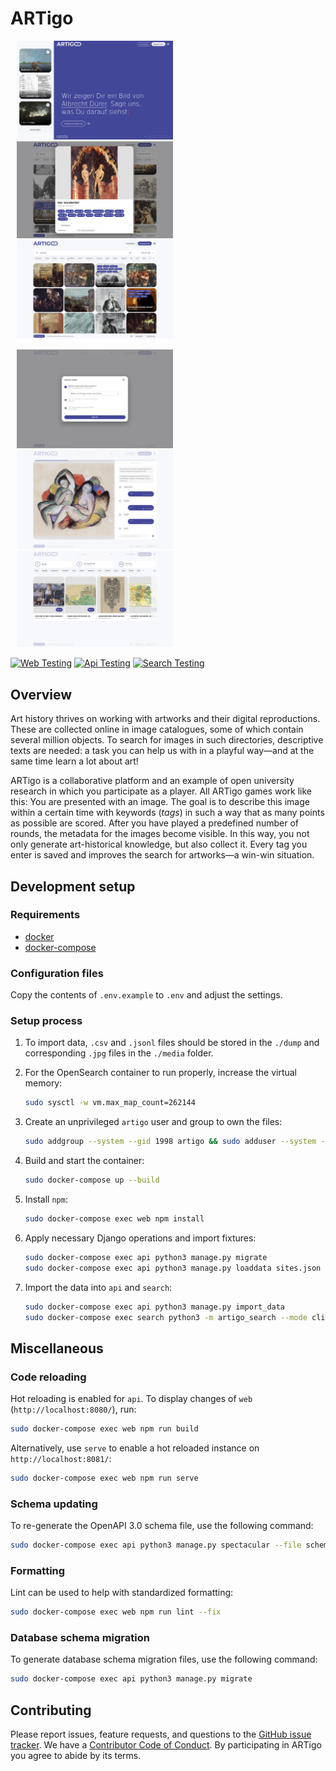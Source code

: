 # ARTigo

<p float="left">
	<img src="images/home.png" width="250" hspace="10" />
	<img src="images/search-modal.png" width="250" hspace="10" /> 
	<img src="images/search.jpg" width="250" hspace="10" />
</p>

<p float="left">
	<img src="images/game-config.png" width="250" hspace="10" />
	<img src="images/game.png" width="250" hspace="10" /> 
	<img src="images/game-result.png" width="250" hspace="10" />
</p>


[![Web Testing](https://github.com/arthist-lmu/artigo/actions/workflows/build-web-testing.yml/badge.svg)](https://github.com/arthist-lmu/artigo/actions/workflows/build-web-testing.yml)
[![Api Testing](https://github.com/arthist-lmu/artigo/actions/workflows/build-api-testing.yml/badge.svg)](https://github.com/arthist-lmu/artigo/actions/workflows/build-api-testing.yml)
[![Search Testing](https://github.com/arthist-lmu/artigo/actions/workflows/build-search-testing.yml/badge.svg)](https://github.com/arthist-lmu/artigo/actions/workflows/build-search-testing.yml)

## Overview

Art history thrives on working with artworks and their digital reproductions. These are collected online in image catalogues, some of which contain several million objects. To search for images in such directories, descriptive texts are needed: a task you can help us with in a playful way—and at the same time learn a lot about art!

ARTigo is a collaborative platform and an example of open university research in which you participate as a player. All ARTigo games work like this: You are presented with an image. The goal is to describe this image within a certain time with keywords (*tags*) in such a way that as many points as possible are scored. After you have played a predefined number of rounds, the metadata for the images become visible. In this way, you not only generate art-historical knowledge, but also collect it. Every tag you enter is saved and improves the search for artworks—a win-win situation.

## Development setup

### Requirements
* [docker](https://docs.docker.com/get-docker/)
* [docker-compose](https://docs.docker.com/compose/install/)

### Configuration files
Copy the contents of `.env.example` to `.env` and adjust the settings.

### Setup process
1. To import data, `.csv` and `.jsonl` files should be stored in the `./dump` and corresponding `.jpg` files in the `./media` folder.

2. For the OpenSearch container to run properly, increase the virtual memory:
	```sh
	sudo sysctl -w vm.max_map_count=262144
	```

3. Create an unprivileged `artigo` user and group to own the files:
	```sh
	sudo addgroup --system --gid 1998 artigo && sudo adduser --system --uid 1999 --ingroup artigo artigo
	```

4. Build and start the container:
	```sh
	sudo docker-compose up --build
	```

5. Install `npm`:
	```sh
	sudo docker-compose exec web npm install
	```

6. Apply necessary Django operations and import fixtures:
	```sh
	sudo docker-compose exec api python3 manage.py migrate
	sudo docker-compose exec api python3 manage.py loaddata sites.json
	```

7. Import the data into `api` and `search`:
	```sh
	sudo docker-compose exec api python3 manage.py import_data
	sudo docker-compose exec search python3 -m artigo_search --mode client --task insert
	```


## Miscellaneous

### Code reloading
Hot reloading is enabled for `api`. To display changes of `web` (`http://localhost:8080/`), run:
```sh
sudo docker-compose exec web npm run build
```

Alternatively, use `serve` to enable a hot reloaded instance on `http://localhost:8081/`:
```sh
sudo docker-compose exec web npm run serve
```

### Schema updating
To re-generate the OpenAPI 3.0 schema file, use the following command:
```sh
sudo docker-compose exec api python3 manage.py spectacular --file schema.yml
```

### Formatting
Lint can be used to help with standardized formatting:
```sh
sudo docker-compose exec web npm run lint --fix
```

### Database schema migration
To generate database schema migration files, use the following command:
```sh
sudo docker-compose exec api python3 manage.py migrate
```

## Contributing

Please report issues, feature requests, and questions to the [GitHub issue tracker](https://github.com/arthist-lmu/artigo/issues). We have a [Contributor Code of Conduct](https://github.com/arthist-lmu/artigo/blob/master/CODE_OF_CONDUCT.md). By participating in ARTigo you agree to abide by its terms.
